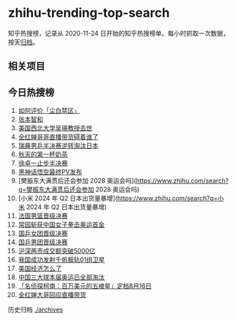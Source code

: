 # zhihu-trending-top-search

知乎热搜榜，记录从 2020-11-24
日开始的知乎热搜榜单。每小时抓取一次数据，按天[归档](./archives)。

## 相关项目

## 今日热搜榜

<!-- BEGIN -->
<!-- 最后更新时间 Mon Aug 12 2024 17:14:30 GMT+0800 (China Standard Time) -->

1. [如何评价「尘白禁区」](https://www.zhihu.com/search?q=如何评价「尘白禁区」)
1. [张本智和](https://www.zhihu.com/search?q=张本智和)
1. [美国西北大学吴瑛教授去世](https://www.zhihu.com/search?q=美国西北大学吴瑛教授去世)
1. [全红婵哥哥直播带货碍着谁了](https://www.zhihu.com/search?q=全红婵哥哥直播带货碍着谁了)
1. [瑞典男乒半决赛逆转淘汰日本](https://www.zhihu.com/search?q=瑞典男乒半决赛逆转淘汰日本)
1. [秋天的第一杯奶茶](https://www.zhihu.com/search?q=秋天的第一杯奶茶)
1. [徐卓一止步半决赛](https://www.zhihu.com/search?q=徐卓一止步半决赛)
1. [黑神话悟空最终PV发布](https://www.zhihu.com/search?q=黑神话悟空最终PV发布)
1. [樊振东大满贯后还会参加 2028
   奥运会吗](https://www.zhihu.com/search?q=樊振东大满贯后还会参加 2028
   奥运会吗)
1. [小米 2024 年 Q2 日本出货量暴增](https://www.zhihu.com/search?q=小米 2024 年
   Q2 日本出货量暴增)
1. [法国男篮晋级决赛](https://www.zhihu.com/search?q=法国男篮晋级决赛)
1. [常园斩获中国女子拳击奥运首金](https://www.zhihu.com/search?q=常园斩获中国女子拳击奥运首金)
1. [国乒女团晋级决赛](https://www.zhihu.com/search?q=国乒女团晋级决赛)
1. [国乒男团晋级决赛](https://www.zhihu.com/search?q=国乒男团晋级决赛)
1. [沪深两市成交额突破5000亿](https://www.zhihu.com/search?q=沪深两市成交额突破5000亿)
1. [我国成功发射千帆极轨01组卫星](https://www.zhihu.com/search?q=我国成功发射千帆极轨01组卫星)
1. [美国经济怎么了](https://www.zhihu.com/search?q=美国经济怎么了)
1. [中国三大球本届奥运已全部淘汰](https://www.zhihu.com/search?q=中国三大球本届奥运已全部淘汰)
1. [「名侦探柯南：百万美元的五棱星」定档8月16日](https://www.zhihu.com/search?q=「名侦探柯南：百万美元的五棱星」定档8月16日)
1. [全红婵大哥回应直播带货](https://www.zhihu.com/search?q=全红婵大哥回应直播带货)

<!-- END -->

历史归档 [./archives](./archives)
